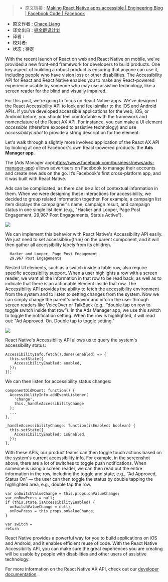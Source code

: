 > * 原文链接 : [Making React Native apps accessible | Engineering Blog | Facebook Code | Facebook](https://code.facebook.com/posts/435862739941212/making-react-native-apps-accessible/)
* 原文作者 : [	Chace Liang](https://www.facebook.com/chaceliang)
* 译文出自 : [掘金翻译计划](https://github.com/xitu/gold-miner)
* 译者 : 
* 校对者: 
* 状态 :  待定

With the recent launch of React on web and React Native on mobile, we've provided a new front-end framework for developers to build products. One key aspect of building a robust product is ensuring that anyone can use it, including people who have vision loss or other disabilities. The Accessibility API for React and React Native enables you to make any React-powered experience usable by someone who may use assistive technology, like a screen reader for the blind and visually impaired.

For this post, we're going to focus on React Native apps. We've designed the React Accessibility API to look and feel similar to the iOS and Android APIs. If you've developed accessible applications for the web, iOS, or Android before, you should feel comfortable with the framework and nomenclature of the React AX API. For instance, you can make a UI element _accessible_ (therefore exposed to assistive technology) and use _accessibilityLabel_ to provide a string description for the element:

Let's walk through a slightly more involved application of the React AX API by looking at one of Facebook's own React-powered products: the **Ads Manager app**.

The [Ads Manager app(https://www.facebook.com/business/news/ads-manager-app) allows advertisers on Facebook to manage their accounts and create new ads on the go. It’s Facebook's first cross-platform app, and it was built with React Native.

Ads can be complicated, as there can be a lot of contextual information in them. When we were designing these interactions for accessibility, we decided to group related information together. For example, a campaign list item displays the campaigner's name, campaign result, and campaign status in one single list item (e.g., "Hacker and Looper, Page Post Engagement, 29,967 Post Engagements, Status Active").



![](https://scontent-hkg3-1.xx.fbcdn.net/hphotos-xpt1/t39.2365-6/12057083_429032550627060_1728546419_n.jpg)



We can implement this behavior with React Native's Accessibility API easily. We just need to set accessible={true} on the parent component, and it will then gather all accessibility labels from its children.



      Hacker and Looper, Page Post Engagement
      29,967 Post Engagements



Nested UI elements, such as a switch inside a table row, also require specific accessibility support. When a user highlights a row with a screen reader, we want all the information in that row to be read back, as well as to indicate that there is an actionable element inside that row. The Accessibility API provides the ability to fetch the accessibility environment from the system and to listen to setting changes from the system. Now we can simply change the parent's behavior and inform the user through screen readers like VoiceOver or TalkBack (e.g., “double tap on row to toggle switch inside that row”). In the Ads Manager app, we use this switch to toggle the notification setting. When the row is highlighted, it will read out: "Ad Approved. On. Double tap to toggle setting."



![](https://scontent-hkg3-1.xx.fbcdn.net/hphotos-xtp1/t39.2365-6/12057155_921685684567792_354128754_n.jpg)



React Native's Accessibility API allows us to query the system's accessibility status:



    AccessibilityInfo.fetch().done((enabled) => {
      this.setState({
        AccessibilityEnabled: enabled,
      });
    });



We can then listen for accessibility status changes:



    componentDidMount: function() {
      AccessibilityInfo.addEventListener(
        'change',
        this._handleAccessibilityChange
      );
      ...   
    },

    _handleAccessibilityChange: function(isEnabled: boolean) {
      this.setState({
        AccessibilityEnabled: isEnabled,
      });
    },



With these APIs, our product teams can then toggle touch actions based on the system's current accessibility info. For example, in the screenshot above, there are a lot of switches to toggle push notifications. When someone is using a screen reader, we can then read out the entire information in the row, including the toggle and state, e.g., “Ad Approved, Status On” — the user can then toggle the status by double tapping the highlighted area, e.g., double tap the row.



    var onSwitchValueChange = this.props.onValueChange;
    var onRowPress = null;
    if (this.state.isAccessibilityEnabled) {
      onSwitchValueChange = null;
      onRowPress = this.props.onValueChange;
    }

    var switch = 
    return



React Native provides a powerful way for you to build applications on iOS and Android, and it enables efficient reuse of code. With the React Native Accessibility API, you can make sure the great experiences you are creating will be usable by people with disabilities and other users of assistive technology.

For more information on the React Native AX API, check out our [developer documentation](https://www.facebook.com/l.php?u=https%3A%2F%2Ffacebook.github.io%2Freact-native%2Fdocs%2Faccessibility.html&h=NAQEjh5Hy&s=1).

